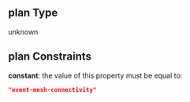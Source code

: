 ## plan Type

unknown

## plan Constraints

**constant**: the value of this property must be equal to:

```json
"event-mesh-connectivity"
```
